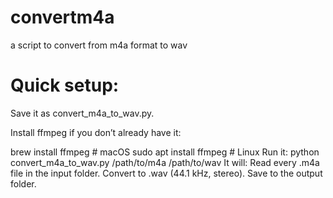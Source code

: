 # convertm4a
a script to convert from m4a format to wav

# Quick setup:

Save it as convert_m4a_to_wav.py.

Install ffmpeg if you don’t already have it:

brew install ffmpeg   # macOS
sudo apt install ffmpeg  # Linux
Run it: python convert_m4a_to_wav.py /path/to/m4a /path/to/wav
It will:
Read every .m4a file in the input folder.
Convert to .wav (44.1 kHz, stereo).
Save to the output folder.


